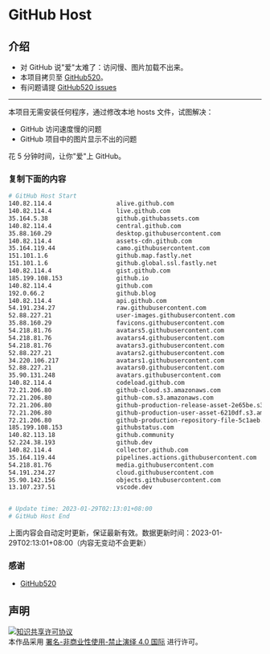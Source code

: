 # GitHub Host
## 介绍
- 对 GitHub 说"爱"太难了：访问慢、图片加载不出来。
- 本项目拷贝至 [GitHub520](https://github.com/521xueweihan/GitHub520)。
- 有问题请提 [GitHub520 issues](https://github.com/521xueweihan/GitHub520/issues/new)

---

本项目无需安装任何程序，通过修改本地 hosts 文件，试图解决：
- GitHub 访问速度慢的问题
- GitHub 项目中的图片显示不出的问题

花 5 分钟时间，让你"爱"上 GitHub。

### 复制下面的内容
```bash
# GitHub Host Start
140.82.114.4                  alive.github.com
140.82.114.4                  live.github.com
35.164.5.38                   github.githubassets.com
140.82.114.4                  central.github.com
35.88.160.29                  desktop.githubusercontent.com
140.82.114.4                  assets-cdn.github.com
35.164.119.44                 camo.githubusercontent.com
151.101.1.6                   github.map.fastly.net
151.101.1.6                   github.global.ssl.fastly.net
140.82.114.4                  gist.github.com
185.199.108.153               github.io
140.82.114.4                  github.com
192.0.66.2                    github.blog
140.82.114.4                  api.github.com
54.191.234.27                 raw.githubusercontent.com
52.88.227.21                  user-images.githubusercontent.com
35.88.160.29                  favicons.githubusercontent.com
54.218.81.76                  avatars5.githubusercontent.com
54.218.81.76                  avatars4.githubusercontent.com
54.218.81.76                  avatars3.githubusercontent.com
52.88.227.21                  avatars2.githubusercontent.com
34.220.106.217                avatars1.githubusercontent.com
52.88.227.21                  avatars0.githubusercontent.com
35.90.131.248                 avatars.githubusercontent.com
140.82.114.4                  codeload.github.com
72.21.206.80                  github-cloud.s3.amazonaws.com
72.21.206.80                  github-com.s3.amazonaws.com
72.21.206.80                  github-production-release-asset-2e65be.s3.amazonaws.com
72.21.206.80                  github-production-user-asset-6210df.s3.amazonaws.com
72.21.206.80                  github-production-repository-file-5c1aeb.s3.amazonaws.com
185.199.108.153               githubstatus.com
140.82.113.18                 github.community
52.224.38.193                 github.dev
140.82.114.4                  collector.github.com
35.164.119.44                 pipelines.actions.githubusercontent.com
54.218.81.76                  media.githubusercontent.com
54.191.234.27                 cloud.githubusercontent.com
35.90.142.156                 objects.githubusercontent.com
13.107.237.51                 vscode.dev


# Update time: 2023-01-29T02:13:01+08:00
# GitHub Host End

```
上面内容会自动定时更新，保证最新有效。数据更新时间：2023-01-29T02:13:01+08:00（内容无变动不会更新）

### 感谢

- [GitHub520](https://github.com/521xueweihan/GitHub520)

## 声明
<a rel="license" href="https://creativecommons.org/licenses/by-nc-nd/4.0/deed.zh"><img alt="知识共享许可协议" style="border-width: 0" src="https://licensebuttons.net/l/by-nc-nd/4.0/88x31.png"></a><br>本作品采用 <a rel="license" href="https://creativecommons.org/licenses/by-nc-nd/4.0/deed.zh">署名-非商业性使用-禁止演绎 4.0 国际</a> 进行许可。